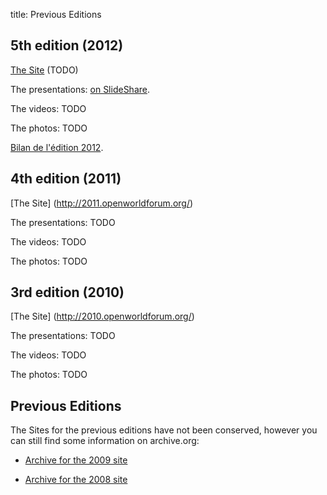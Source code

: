 title: Previous Editions

## 5th edition (2012)

[The Site](http://2012.openworldforum.org/) (TODO)

The presentations: [on SlideShare](http://fr.slideshare.net/OpenWorldForum/presentations).

The videos: TODO

The photos: TODO

[Bilan de l'édition 2012](http://fr.slideshare.net/OpenWorldForum/open-world-forum-2012-outcomes).


## 4th edition (2011)

[The Site] (http://2011.openworldforum.org/)

The presentations: TODO

The videos: TODO

The photos: TODO

## 3rd edition (2010)

[The Site] (http://2010.openworldforum.org/)

The presentations: TODO

The videos: TODO

The photos: TODO

## Previous Editions

The Sites for the previous editions have not been conserved, however you can still find some information on archive.org:


- [Archive for the 2009 site](http://web.archive.org/web/20091212025904/http://openworldforum.org/?)

- [Archive for the 2008 site](http://web.archive.org/web/20081217024415/http://www.openworldforum.org/)
